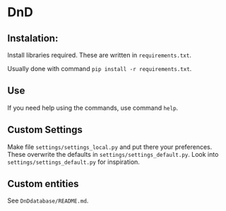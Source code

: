 # DnD
## Instalation:
Install libraries required. These are written in `requirements.txt`.

Usually done with command `pip install -r requirements.txt`.

## Use
If you need help using the commands, use command `help`.

## Custom Settings
Make file `settings/settings_local.py` and put there your preferences. These overwrite the defaults in `settings/settings_default.py`.
Look into `settings/settings_default.py` for inspiration.

## Custom entities
See `DnDdatabase/README.md`.
